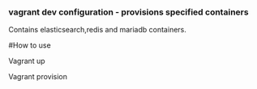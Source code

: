 ### vagrant dev configuration - provisions specified containers


Contains elasticsearch,redis and mariadb containers.  

#How to use

Vagrant up

Vagrant provision

